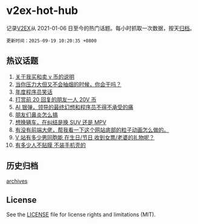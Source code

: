 # v2ex-hot-hub

 记录[V2EX](https://www.v2ex.com/)从 2021-01-06 日至今的热门话题。每小时抓取一次数据，按天[归档](archives)。

`更新时间：2025-09-19 10:20:35 +0800`

## 热议话题

1. [关于我买和卖 v 币的说明](https://www.v2ex.com/t/1160134)
1. [当你压力大但又不会抽烟的时候，你会干吗？](https://www.v2ex.com/t/1160175)
1. [年度程序员笑话](https://www.v2ex.com/t/1160205)
1. [打赏前 20 回复的朋友一人 20V 币](https://www.v2ex.com/t/1160215)
1. [AI 银弹，领导的最终幻想和程序员不得不承受的痛](https://www.v2ex.com/t/1160144)
1. [朋友们鼻炎怎么搞](https://www.v2ex.com/t/1160195)
1. [想换辆车，在纠结是换 SUV 还是 MPV](https://www.v2ex.com/t/1160115)
1. [有没有前端大佬，帮我看一下这个网站底部的粒子动画怎么做的。](https://www.v2ex.com/t/1160190)
1. [V 站有多少男同胞能 在生日/节日 收到女票/老婆的礼物呢？](https://www.v2ex.com/t/1160194)
1. [有多少人不贴膜 不装手机壳的](https://www.v2ex.com/t/1160247)

## 历史归档

[archives](archives)

## License

See the [LICENSE](LICENSE) file for license rights and limitations (MIT).
